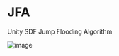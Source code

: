 # JFA
Unity SDF Jump Flooding Algorithm

![image](https://github.com/user-attachments/assets/aa4d6013-3ddf-4bd0-a505-dbc23a74d522)

